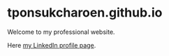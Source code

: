 # tponsukcharoen.github.io

Welcome to my professional website.

Here [my LinkedIn profile page](https://www.linkedin.com/in/umnouy-tee-ponsukcharoen-2a326a26?trk=nav_responsive_tab_profile).
